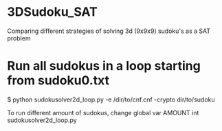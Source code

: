 # 3DSudoku_SAT
Comparing different strategies of solving 3d (9x9x9) sudoku's as a SAT problem

# Run all sudokus in a loop starting from sudoku0.txt
$ python sudokusolver2d_loop.py -e /dir/to/cnf.cnf -crypto dir/to/sudoku

To run different amount of sudokus, change global var AMOUNT int sudokusolver2d_loop.py
